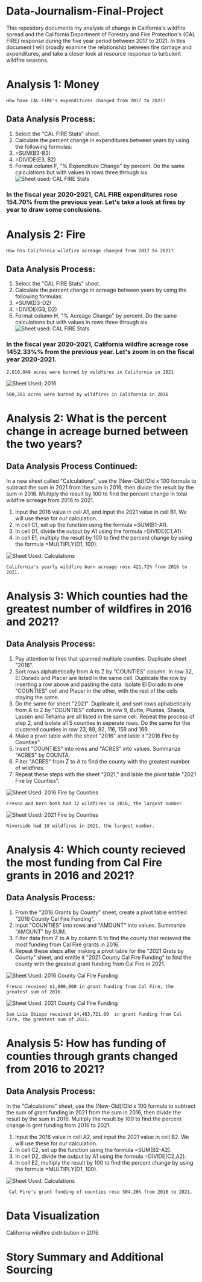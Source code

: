 # Data-Journalism-Final-Project
This repository documents my analysis of change in California's wildfire spread and the California Department of Forestry and Fire Protection's (CAL FIRE) response during the five year period between 2017 to 2021. In this document I will broadly examine the relationship between fire damage and expenditures, and take a closer look at resource response to turbulent wildfire seasons.


# Analysis 1: Money
    How have CAL FIRE's expenditures changed from 2017 to 2021?
## Data Analysis Process: 
  1) Select the "CAL FIRE Stats" sheet.
  2) Calculate the percent change in expenditures between years by using the following formulas:
  3)    =SUM(B3-B2)
  4)    =DIVIDE(E3, B2)
  5) Format column F, "% Expenditure Change" by percent. Do the same calculations but with values in rows three through six.
  ![Sheet used: CAL FIRE Stats](https://user-images.githubusercontent.com/109619716/183568053-0c35e785-97cf-40e3-bf88-3bec5d5b1445.png)
  ### In the fiscal year 2020-2021, CAL FIRE expenditures rose 154.70% from the previous year. Let's take a look at fires by year to draw some conclusions.
  
# Analysis 2: Fire
    How has California wildfire acreage changed from 2017 to 2021?
## Data Analysis Process: 
  1) Select the "CAL FIRE Stats" sheet.
  2) Calculate the percent change in acreage between years by using the following formulas:
  3)    =SUM(D3-D2)
  4)    =DIVIDE(G3, D2)
  5) Format column H, "% Acreage Change" by percent. Do the same calculations but with values in rows three through six.
  ![Sheet used: CAL FIRE Stats](https://user-images.githubusercontent.com/109619716/183571268-2d34912a-037f-4f30-8f2f-1586a0552def.png)
  ### In the fiscal year 2020-2021, California wildfire acreage rose 1452.33%% from the previous year. Let's zoom in on the fiscal year 2020-2021.


  
     
    2,610,049 acres were burned by wildfires in California in 2021
     
  ![Sheet Used; 2016](https://user-images.githubusercontent.com/109619716/183372881-33c9ba6f-3a03-466b-8e70-745327405d40.png)
     
    500,281 acres were burned by wildfires in California in 2016
     
# Analysis 2: What is the percent change in acreage burned between the two years?    
## Data Analysis Process Continued:
In a new sheet called "Calculations", use the (New-Old)/Old x 100 formula to subtract the sum in 2021 from the sum in 2016, then divide the result by the sum in 2016. Multiply the result by 100 to find the percent change in total wildfire acreage from 2016 to 2021.
  1) Input the 2016 value in cell A1, and input the 2021 value in cell B1. We will use these for our calculation.
  2) In cell C1, set up the function using the formula =SUM(B1-A1).
  3) In cell D1, divide the output by A1 using the formula =DIVIDE(C1,A1).
  4) In cell E1, multiply the result by 100 to find the percent change by using the formula =MULTIPLY(D1, 100).
  
  ![Sheet Used: Calculations](https://user-images.githubusercontent.com/109619716/183372744-5de74448-7154-4f9f-af3f-d6432ed42697.png)
  
    California's yearly wildfire burn acreage rose 421.72% from 2016 to 2021.


# Analysis 3: Which counties had the greatest number of wildfires in 2016 and 2021?
## Data Analysis Process: 
  1) Pay attention to fires that spanned multiple counties. Duplicate sheet "2016".
  2) Sort rows alphabetically from A to Z by "COUNTIES" column. In row 32, El Dorado and Placer are listed in the same cell. Duplicate the row by inserting   a row above and pasting the data. Isolate El Dorado in one "COUNTIES" cell and Placer in the other, with the rest of the cells staying the same.
  3) Do the same for sheet "2021". Duplicate it, and sort rows aphabetically from A to Z by "COUNTIES" column. In row 9, Butte, Plumas, Shasta, Lassen and      Tehama are all listed in the same cell. Repeat the process of step 2, and isolate all 5 counties in seperate rows. Do the same for the clustered            counties in row 23, 89, 92, 116, 158 and 169.
  4) Make a pivot table with the sheet "2016" and lable it "2016 Fire by Counties".
  5) Insert "COUNTIES" into rows and "ACRES" into values. Summarize "ACRES" by COUNTA.
  6) Filter "ACRES" from Z to A to find the county with the greatest number of wildfires. 
  7) Repeat these steps with the sheet "2021," and lable the pivot table "2021 Fire by Counties".
  
  ![Sheet Used: 2016 Fire by Counties](https://user-images.githubusercontent.com/109619716/183381227-030e470f-834e-43db-9469-43a1ae559002.png) 
    
    Fresno and Kern both had 12 wildfires in 2016, the largest number.
    
  ![Sheet Used: 2021 Fire by Counties](https://user-images.githubusercontent.com/109619716/183386139-539a79e0-886f-4222-8a87-b7415c3d01c4.png)
     
    Riverside had 18 wildfires in 2021, the largest number.
    
    
# Analysis 4: Which county recieved the most funding from Cal Fire grants in 2016 and 2021?
## Data Analysis Process:
  1) From the "2016 Grants by County" sheet, create a pivot table entitled "2016 County Cal Fire Funding".
  2) Input "COUNTIES" into rows and "AMOUNT" into values. Summarize "AMOUNT" by SUM.
  3) Filter data from Z to A by column B to find the county that recieved the most funding from Cal Fire grants in 2016. 
  4) Repeat these steps after making a pivot table for the "2021 Grats by County" sheet, and entitle it "2021 County Cal Fire Funding" to find the county        with the greatest grant funding from Cal Fire in 2021.

  ![Sheet Used: 2016 County Cal Fire Funding](https://user-images.githubusercontent.com/109619716/183435498-5a0cf251-6083-4db0-b366-9d2cdd7cbece.png)
  
    Fresno received $1,000,000 in grant funding from Cal Fire, the greatest sum of 2016.
    
   ![Sheet Used: 2021 County Cal Fire Funding](https://user-images.githubusercontent.com/109619716/183437483-50de81bd-2d9c-47d3-a9b3-d6ca65942035.png)

    San Luis Obispo received $4,483,721.09  in grant funding from Cal Fire, the greatest sum of 2021.

# Analysis 5: How has funding of counties through grants changed from 2016 to 2021?
## Data Analysis Process:
   In the "Calculations" sheet, use the (New-Old)/Old x 100 formula to subtract the sum of grant funding in 2021 from the sum in 2016, then divide the result by the sum in 2016. Multiply the result by 100 to find the percent change in grnt funding from 2016 to 2021.
  1) Input the 2016 value in cell A2, and input the 2021 value in cell B2. We will use these for our calculation.
  2) In cell C2, set up the function using the formula =SUM(B2-A2).
  3) In cell D2, divide the output by A1 using the formula =DIVIDE(C2,A2).
  4) In cell E2, multiply the result by 100 to find the percent change by using the formula =MULTIPLY(D1, 100).
    
   ![Sheet Used: Calculations](https://user-images.githubusercontent.com/109619716/183440934-03356007-8dc0-4083-bed0-2d1018504f6c.png)
      
     Cal Fire's grant funding of counties rose 304.26% from 2016 to 2021.
     
 # Data Visualization
 California wildfire distribution in 2016

 
 # Story Summary and Additional Sourcing




 
